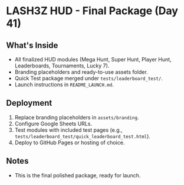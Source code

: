 # LASH3Z HUD - Final Package (Day 41)

## What's Inside
- All finalized HUD modules (Mega Hunt, Super Hunt, Player Hunt, Leaderboards, Tournaments, Lucky 7).
- Branding placeholders and ready-to-use assets folder.
- Quick Test package merged under `tests/leaderboard_test/`.
- Launch instructions in `README_LAUNCH.md`.

## Deployment
1. Replace branding placeholders in `assets/branding`.
2. Configure Google Sheets URLs.
3. Test modules with included test pages (e.g., `tests/leaderboard_test/quick_leaderboard_test.html`).
4. Deploy to GitHub Pages or hosting of choice.

## Notes
- This is the final polished package, ready for launch.
